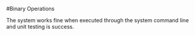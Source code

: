 #Binary Operations

The system works fine when executed through the system command line and unit testing is success.
